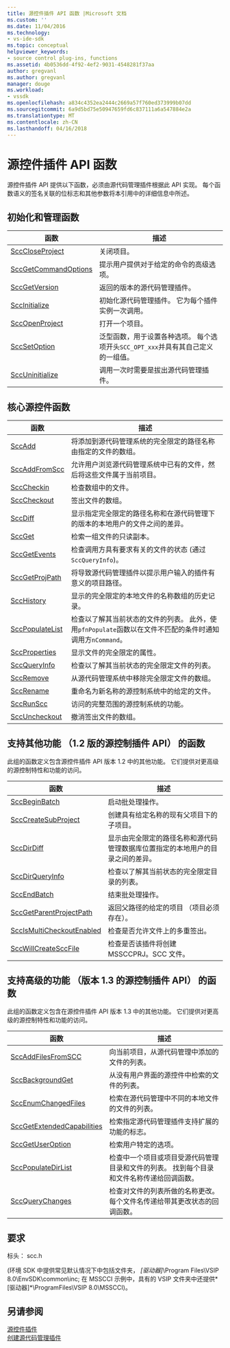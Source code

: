 ```yaml
---
title: 源控件插件 API 函数 |Microsoft 文档
ms.custom: ''
ms.date: 11/04/2016
ms.technology:
- vs-ide-sdk
ms.topic: conceptual
helpviewer_keywords:
- source control plug-ins, functions
ms.assetid: 4b0536dd-4f92-4ef2-9031-4548281f37aa
author: gregvanl
ms.author: gregvanl
manager: douge
ms.workload:
- vssdk
ms.openlocfilehash: a834c4352ea2444c2669a57f760ed373999b07dd
ms.sourcegitcommit: 6a9d5bd75e50947659fd6c837111a6a547884e2a
ms.translationtype: MT
ms.contentlocale: zh-CN
ms.lasthandoff: 04/16/2018
---
```

# <a name="source-control-plug-in-api-functions"></a>源控件插件 API 函数
源控件插件 API 提供以下函数，必须由源代码管理插件根据此 API 实现。 每个函数语义的签名关联的位标志和其他参数将本引用中的详细信息中所述。  
  
## <a name="initialization-and-housekeeping-functions"></a>初始化和管理函数  
  
|函数|描述|  
|--------------|-----------------|  
|[SccCloseProject](../extensibility/scccloseproject-function.md)|关闭项目。|  
|[SccGetCommandOptions](../extensibility/sccgetcommandoptions-function.md)|提示用户提供对于给定的命令的高级选项。|  
|[SccGetVersion](../extensibility/sccgetversion-function.md)|返回的版本的源代码管理插件。|  
|[SccInitialize](../extensibility/sccinitialize-function.md)|初始化源代码管理插件。 它为每个插件实例一次调用。|  
|[SccOpenProject](../extensibility/sccopenproject-function.md)|打开一个项目。|  
|[SccSetOption](../extensibility/sccsetoption-function.md)|泛型函数，用于设置各种选项。 每个选项开头`SCC_OPT_xxx`并具有其自己定义的一组值。|  
|[SccUninitialize](../extensibility/sccuninitialize-function.md)|调用一次时需要是拔出源代码管理插件。|  
  
## <a name="core-source-control-functions"></a>核心源控件函数  
  
|函数|描述|  
|--------------|-----------------|  
|[SccAdd](../extensibility/sccadd-function.md)|将添加到源代码管理系统的完全限定的路径名称由指定的文件的数组。|  
|[SccAddFromScc](../extensibility/sccaddfromscc-function.md)|允许用户浏览源代码管理系统中已有的文件，然后将这些文件属于当前项目。|  
|[SccCheckin](../extensibility/scccheckin-function.md)|检查数组中的文件。|  
|[SccCheckout](../extensibility/scccheckout-function.md)|签出文件的数组。|  
|[SccDiff](../extensibility/sccdiff-function.md)|显示指定完全限定的路径名称和在源代码管理下的版本的本地用户的文件之间的差异。|  
|[SccGet](../extensibility/sccget-function.md)|检索一组文件的只读副本。|  
|[SccGetEvents](../extensibility/sccgetevents-function.md)|检查调用方具有要求有关的文件的状态 (通过`SccQueryInfo`)。|  
|[SccGetProjPath](../extensibility/sccgetprojpath-function.md)|将导致源代码管理插件以提示用户输入的插件有意义的项目路径。|  
|[SccHistory](../extensibility/scchistory-function.md)|显示的完全限定的本地文件的名称数组的历史记录。|  
|[SccPopulateList](../extensibility/sccpopulatelist-function.md)|检查以了解其当前状态的文件的列表。 此外，使用`pfnPopulate`函数以在文件不匹配的条件时通知调用方`nCommand`。|  
|[SccProperties](../extensibility/sccproperties-function.md)|显示文件的完全限定的属性。|  
|[SccQueryInfo](../extensibility/sccqueryinfo-function.md)|检查以了解其当前状态的完全限定文件的列表。|  
|[SccRemove](../extensibility/sccremove-function.md)|从源代码管理系统中移除完全限定文件的数组。|  
|[SccRename](../extensibility/sccrename-function.md)|重命名为新名称的源控制系统中的给定的文件。|  
|[SccRunScc](../extensibility/sccrunscc-function.md)|访问的完整范围的源控制系统的功能。|  
|[SccUncheckout](../extensibility/sccuncheckout-function.md)|撤消签出文件的数组。|  
  
## <a name="functions-that-support-additional-capability-version-12-of-the-source-control-plug-in-api"></a>支持其他功能 （1.2 版的源控制插件 API） 的函数  
 此组的函数定义包含源控件插件 API 版本 1.2 中的其他功能。 它们提供对更高级的源控制特性和功能的访问。  
  
|函数|描述|  
|--------------|-----------------|  
|[SccBeginBatch](../extensibility/sccbeginbatch-function.md)|启动批处理操作。|  
|[SccCreateSubProject](../extensibility/scccreatesubproject-function.md)|创建具有给定名称的现有父项目下的子项目。|  
|[SccDirDiff](../extensibility/sccdirdiff-function.md)|显示由完全限定的路径名称和源代码管理数据库位置指定的本地用户的目录之间的差异。|  
|[SccDirQueryInfo](../extensibility/sccdirqueryinfo-function.md)|检查以了解其当前状态的完全限定目录的列表。|  
|[SccEndBatch](../extensibility/sccendbatch-function.md)|结束批处理操作。|  
|[SccGetParentProjectPath](../extensibility/sccgetparentprojectpath-function.md)|返回父路径的给定的项目 （项目必须存在）。|  
|[SccIsMultiCheckoutEnabled](../extensibility/sccismulticheckoutenabled-function.md)|检查是否允许文件上的多重签出。|  
|[SccWillCreateSccFile](../extensibility/sccwillcreatesccfile-function.md)|检查是否该插件将创建 MSSCCPRJ。SCC 文件。|  
  
## <a name="functions-that-support-advanced-capability-version-13-of-the-source-control-plug-in-api"></a>支持高级的功能 （版本 1.3 的源控制插件 API） 的函数  
 此组的函数定义包含在源控件插件 API 版本 1.3 中的其他功能。 它们提供对更高级的源控制特性和功能的访问。  
  
|函数|描述|  
|--------------|-----------------|  
|[SccAddFilesFromSCC](../extensibility/sccaddfilesfromscc-function.md)|向当前项目，从源代码管理中添加的文件的列表。|  
|[SccBackgroundGet](../extensibility/sccbackgroundget-function.md)|从没有用户界面的源控件中检索的文件的列表。|  
|[SccEnumChangedFiles](../extensibility/sccenumchangedfiles-function.md)|检索在源代码管理中不同的本地文件的文件的列表。|  
|[SccGetExtendedCapabilities](../extensibility/sccgetextendedcapabilities-function.md)|检索指定源代码管理插件支持扩展的功能的标志。|  
|[SccGetUserOption](../extensibility/sccgetuseroption-function.md)|检索用户特定的选项。|  
|[SccPopulateDirList](../extensibility/sccpopulatedirlist-function.md)|检查中一个项目或项目受源代码管理目录和文件的列表。 找到每个目录和文件名称传递给回调函数。|  
|[SccQueryChanges](../extensibility/sccquerychanges-function.md)|检查对文件的列表所做的名称更改。 每个文件名传递给带其更改状态的回调函数。|  
  
## <a name="requirements"></a>要求  
 标头： scc.h  
  
 (环境 SDK 中提供常见默认情况下中包括文件夹， *[驱动器]*\Program Files\VSIP 8.0\EnvSDK\common\inc; 在 MSSCCI 示例中，具有的 VSIP 文件夹中还提供*[驱动器]*\ProgramFiles\VSIP 8.0\MSSCCI)。  
  
## <a name="see-also"></a>另请参阅  
 [源控件插件](../extensibility/source-control-plug-ins.md)   
 [创建源代码管理插件](../extensibility/internals/creating-a-source-control-plug-in.md)